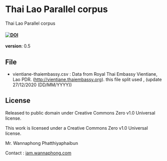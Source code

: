 # Thai Lao Parallel corpus
Thai Lao Parallel corpus

#### [![DOI](https://zenodo.org/badge/DOI/10.5281/zenodo.4394642.svg)](https://doi.org/10.5281/zenodo.4394642)

**version**: 0.5

## File

- vientiane-thaiembassy.csv : Data from Royal Thai Embassy Vientiane, Lao PDR. (http://vientiane.thaiembassy.org). this file split used , (update 27/12/2020 (DD/MM/YYYY))


## License

Released to public domain under Creative Commons Zero v1.0 Universal license.

This work is licensed under a Creative Commons Zero v1.0 Universal license.



Mr. Wannaphong Phatthiyaphaibun

Contact : [iam.wannaphong.com](https://iam.wannaphong.com)
